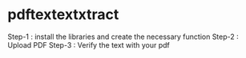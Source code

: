 # pdftextextxtract

Step-1 : install the libraries and create the necessary function
Step-2 : Upload PDF
Step-3 : Verify the text with your pdf
